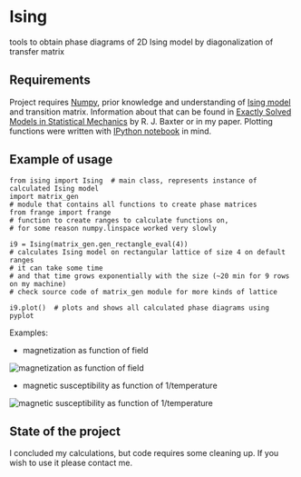 Ising
=====

tools to obtain phase diagrams of 2D Ising model by diagonalization of transfer matrix

## Requirements

Project requires [Numpy](http://www.numpy.org), prior knowledge and understanding of [Ising model](http://en.wikipedia.org/wiki/Ising_model) and transition matrix. Information about that can be found in [Exactly Solved Models in Statistical Mechanics](http://physics.anu.edu.au/theophys/baxter_book.php) by R. J. Baxter or in my paper. Plotting functions were written with [IPython notebook](http://ipython.org/notebook.html) in mind.

## Example of usage
    
    from ising import Ising  # main class, represents instance of calculated Ising model
    import matrix_gen  
    # module that contains all functions to create phase matrices
    from frange import frange  
    # function to create ranges to calculate functions on, 
    # for some reason numpy.linspace worked very slowly

    i9 = Ising(matrix_gen.gen_rectangle_eval(4))
    # calculates Ising model on rectangular lattice of size 4 on default ranges
    # it can take some time
    # and that time grows exponentially with the size (~20 min for 9 rows on my machine)
    # check source code of matrix_gen module for more kinds of lattice

    i9.plot()  # plots and shows all calculated phase diagrams using pyplot

Examples: 

- magnetization as function of field

![magnetization as function of field](http://jerry.mydevil.net/img/MH.png)

- magnetic susceptibility as function of 1/temperature

![magnetic susceptibility as function of 1/temperature](http://jerry.mydevil.net/img/XB.png)

## State of the project

I concluded my calculations, but code requires some cleaning up. If you wish to use it please contact me.
